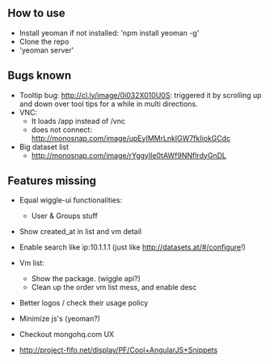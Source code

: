 How to use
----------

- Install yeoman if not installed: 'npm install yeoman -g'
- Clone the repo
- 'yeoman server'

Bugs known
-------------

- Tooltip bug:  http://cl.ly/image/0i032X010U0S: triggered it by scrolling up and down over tool tips for a while in multi directions.
- VNC:
    - It loads /app instead of /vnc
    - does not connect: http://monosnap.com/image/upEyIMMrLnklGW7fkIiokGCdc
- Big dataset list
    - http://monosnap.com/image/rYggyIle0tAWf9NNflrdyGnDL

Features missing
-------------

- Equal wiggle-ui functionalities:
    - User & Groups stuff
- Show created_at in list and vm detail
- Enable search like ip:10.1.1.1 (just like http://datasets.at/#/configure!)
- Vm list:
	- Show the package. (wiggle api?)
	- Clean up the order vm list mess, and enable desc
- Better logos / check their usage policy
- Minimize js's (yeoman?)

- Checkout mongohq.com UX
- http://project-fifo.net/display/PF/Cool+AngularJS+Snippets